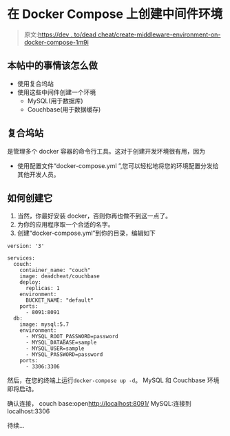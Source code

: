 # 在 Docker Compose 上创建中间件环境

> 原文:[https://dev . to/dead cheat/create-middleware-environment-on-docker-compose-1m9i](https://dev.to/deadcheat/create-middleware-environment-on-docker-compose-1m9i)

## 本帖中的事情该怎么做

*   使用复合坞站
*   使用这些中间件创建一个环境
    *   MySQL(用于数据库)
    *   Couchbase(用于数据缓存)

## 复合坞站

是管理多个 docker 容器的命令行工具。这对于创建开发环境很有用，因为

*   使用配置文件“docker-compose.yml ”,您可以轻松地将您的环境配置分发给其他开发人员。

## 如何创建它

1.  当然，你最好安装 docker，否则你再也做不到这一点了。
2.  为你的应用程序取一个合适的名字。
3.  创建“docker-compose.yml”到你的目录，编辑如下

```
version: '3'

services:
  couch:
    container_name: "couch"
    image: deadcheat/couchbase
    deploy:
      replicas: 1
    environment:
      BUCKET_NAME: "default"
    ports:
      - 8091:8091
  db:
    image: mysql:5.7
    environment:
      - MYSQL_ROOT_PASSWORD=password
      - MYSQL_DATABASE=sample
      - MYSQL_USER=sample
      - MYSQL_PASSWORD=password
    ports:
      - 3306:3306 
```

然后，在您的终端上运行`docker-compose up -d`。
MySQL 和 Couchbase 环境即将启动。

确认连接，
couch base:open[http://localhost:8091/](http://localhost:8091/)
MySQL:连接到 localhost:3306

待续...